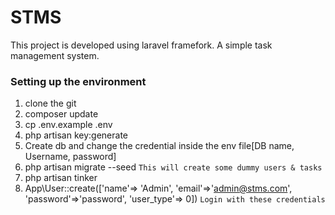 # STMS
This project is developed using laravel framefork.  A simple task management system.

### Setting up the environment

1.  clone the git
2.  composer update
3.  cp .env.example .env
4.  php artisan key:generate
5.  Create db and change the credential inside the env file[DB name, Username, password]    
7.  php artisan migrate --seed
    `This will create some dummy users & tasks`
8.  php artisan tinker
9.  App\User::create(['name'=> 'Admin', 'email'=>'admin@stms.com', 'password'=>'password', 'user_type'=> 0])
    `Login with these credentials` 


